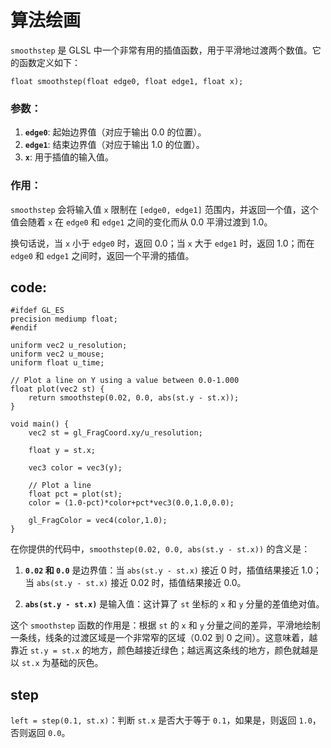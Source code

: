 # 算法绘画
`smoothstep` 是 GLSL 中一个非常有用的插值函数，用于平滑地过渡两个数值。它的函数定义如下：

`float smoothstep(float edge0, float edge1, float x);`

### 参数：

1.  **`edge0`**: 起始边界值（对应于输出 0.0 的位置）。
2.  **`edge1`**: 结束边界值（对应于输出 1.0 的位置）。
3.  **`x`**: 用于插值的输入值。

### 作用：

`smoothstep` 会将输入值 `x` 限制在 `[edge0, edge1]` 范围内，并返回一个值，这个值会随着 `x` 在 `edge0` 和 `edge1` 之间的变化而从 0.0 平滑过渡到 1.0。

换句话说，当 `x` 小于 `edge0` 时，返回 0.0；当 `x` 大于 `edge1` 时，返回 1.0；而在 `edge0` 和 `edge1` 之间时，返回一个平滑的插值。
## code:
```
#ifdef GL_ES
precision mediump float;
#endif

uniform vec2 u_resolution;
uniform vec2 u_mouse;
uniform float u_time;

// Plot a line on Y using a value between 0.0-1.000
float plot(vec2 st) {    
    return smoothstep(0.02, 0.0, abs(st.y - st.x));
}

void main() {
	vec2 st = gl_FragCoord.xy/u_resolution;

    float y = st.x;

    vec3 color = vec3(y);

    // Plot a line
    float pct = plot(st);
    color = (1.0-pct)*color+pct*vec3(0.0,1.0,0.0);

	gl_FragColor = vec4(color,1.0);
}
```
在你提供的代码中，`smoothstep(0.02, 0.0, abs(st.y - st.x))` 的含义是：

1.  **`0.02` 和 `0.0`** 是边界值：当 `abs(st.y - st.x)` 接近 0 时，插值结果接近 1.0；当 `abs(st.y - st.x)` 接近 0.02 时，插值结果接近 0.0。
    
2.  **`abs(st.y - st.x)`** 是输入值：这计算了 `st` 坐标的 `x` 和 `y` 分量的差值绝对值。
    

这个 `smoothstep` 函数的作用是：根据 `st` 的 `x` 和 `y` 分量之间的差异，平滑地绘制一条线，线条的过渡区域是一个非常窄的区域（0.02 到 0 之间）。这意味着，越靠近 `st.y = st.x` 的地方，颜色越接近绿色；越远离这条线的地方，颜色就越是以 `st.x` 为基础的灰色。

## step
`left = step(0.1, st.x)`：判断 `st.x` 是否大于等于 `0.1`，如果是，则返回 `1.0`，否则返回 `0.0`。
<!--stackedit_data:
eyJoaXN0b3J5IjpbNDgxNzY1NTUyLDE5NzE0MDAzODcsMTczOD
MxNTg0N119
-->